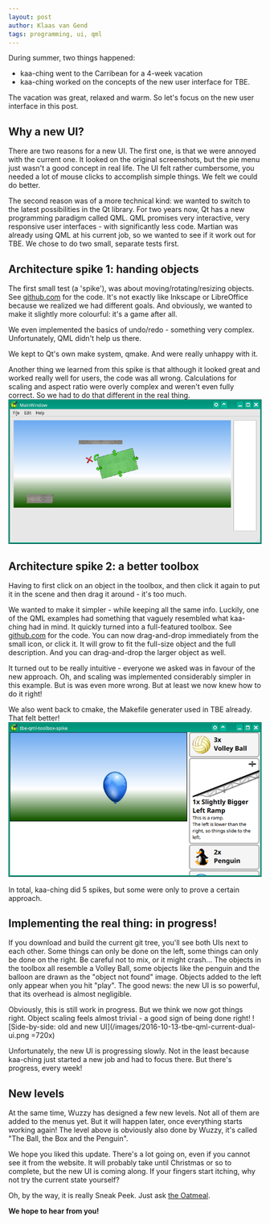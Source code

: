 ```yaml
---
layout: post
author: Klaas van Gend
tags: programming, ui, qml
---
```


During summer, two things happened:

* kaa-ching went to the Carribean for a 4-week vacation
* kaa-ching worked on the concepts of the new user interface for TBE.

The vacation was great, relaxed and warm. So let's focus on the new user interface in this post.

## Why a new UI?
There are two reasons for a new UI. The first one, is that we were annoyed with the current one. It looked on the original screenshots, but the pie menu just wasn't a good concept in real life. The UI felt rather cumbersome, you needed a lot of mouse clicks to accomplish simple things. We felt we could do better.

The second reason was of a more technical kind: we wanted to switch to the latest possibilities in the Qt library. For two years now, Qt has a new programming paradigm called QML. QML promises very interactive, very responsive user interfaces - with significantly less code. Martian was already using QML at his current job, so we wanted to see if it work out for TBE. We chose to do two small, separate tests first.


## Architecture spike 1: handing objects
The first small test (a 'spike'), was about moving/rotating/resizing objects. See [github.com](https://github.com/kaa-ching/tbe-qml-ui-spike) for the code. It's not exactly like Inkscape or LibreOffice because we realized we had different goals. And obviously, we wanted to make it slightly more colourful: it's a game after all. 

We even implemented the basics of undo/redo - something very complex. Unfortunately, QML didn't help us there.

We kept to Qt's own make system, qmake. And were really unhappy with it.

Another thing we learned from this spike is that although it looked great and worked really well for users, the code was all wrong. Calculations for scaling and aspect ratio were overly complex and weren't even fully correct. So we had to do that different in the real thing.
![Spike 1: handing objects](/images/2016-10-13-tbe-qml-ui-spike.png)


## Architecture spike 2: a better toolbox
Having to first click on an object in the toolbox, and then click it again to put it in the scene and then drag it around - it's too much.

We wanted to make it simpler - while keeping all the same info. Luckily, one of the QML examples had something that vaguely resembled what kaa-ching had in mind. It quickly turned into a full-featured toolbox. See [github.com](https://github.com/kaa-ching/tbe-qml-toolbox-spike) for the code. You can now drag-and-drop immediately from the small icon, or click it. It will grow to fit the full-size object and the full description. And you can drag-and-drop the larger object as well. 

It turned out to be really intuitive - everyone we asked was in favour of the new approach. Oh, and scaling was implemented considerably simpler in this example. But is was even more wrong. But at least we now knew how to do it right!

We also went back to cmake, the Makefile generater used in TBE already. That felt better!
![Spike 2: new toolbox](/images/2016-10-13-tbe-qml-toolbox-spike.png)


In total, kaa-ching did 5 spikes, but some were only to prove a certain approach.


## Implementing the real thing: in progress!

If you download and build the current git tree, you'll see both UIs next to each other. Some things can only be done on the left, some things can only be done on the right. Be careful not to mix, or it might crash... The objects in the toolbox all resemble a Volley Ball, some objects like the penguin and the balloon are drawn as the "object not found" image. Objects added to the left only appear when you hit "play". The good news: the new UI is so powerful, that its overhead is almost negligible. 

Obviously, this is still work in progress. But we think we now got things right. Object scaling feels almost trivial - a good sign of being done right!
![Side-by-side: old and new UI](/images/2016-10-13-tbe-qml-current-dual-ui.png =720x)


Unfortunately, the new UI is progressing slowly. Not in the least because kaa-ching just started a new job and had to focus there. But there's progress, every week!




## New levels

At the same time, Wuzzy has designed a few new levels. Not all of them are added to the menus yet. But it will happen later, once everything starts working again! The level above is obviously also done by Wuzzy, it's called "The Ball, the Box and the Penguin". 


We hope you liked this update. There's a lot going on, even if you cannot see it from the website. It will probably take until Christmas or so to complete, but the new UI is coming along. If your fingers start itching, why not try the current state yourself?


Oh, by the way, it is really Sneak Peek. Just ask [the Oatmeal](http://theoatmeal.com/comics/sneak_peek).


**We hope to hear from you!**
